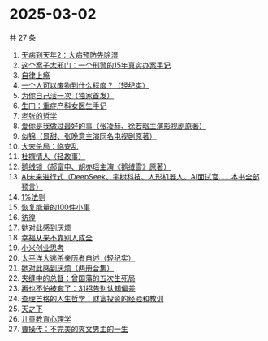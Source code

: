 # 2025-03-02

共 27 条

<!-- BEGIN WEREAD -->
<!-- 最后更新时间 2025-03-02 05:13:14 +0800 -->
1. [无病到天年2：大病预防先除湿](https://weread.qq.com/web/bookDetail/62e32770718c77e162e7636)
1. [这个案子太邪门：一个刑警的15年真实办案手记](https://weread.qq.com/web/bookDetail/4eb32330813ab9b03g017261)
1. [自律上瘾](https://weread.qq.com/web/bookDetail/9e632410813ab9a63g0113ee)
1. [一个人可以废物到什么程度？（轻纪实）](https://weread.qq.com/web/bookDetail/783324e0813ab9b06g018543)
1. [为你自己活一次（独家首发）](https://weread.qq.com/web/bookDetail/97832fc071681e0d9784408)
1. [生门：重症产科女医生手记](https://weread.qq.com/web/bookDetail/2c332cb0813ab9acbg016954)
1. [老张的哲学](https://weread.qq.com/web/bookDetail/c8032250727ab1b0c80934c)
1. [爱你是我做过最好的事（张凌赫、徐若晗主演影视剧原著）](https://weread.qq.com/web/bookDetail/bc8321105e217abc8d72cf1)
1. [似锦（景甜、张晚意主演同名电视剧原著）](https://weread.qq.com/web/bookDetail/b95325807140610eb95ec01)
1. [大宋杀局：临安乱](https://weread.qq.com/web/bookDetail/d0d32710813ab9ae1g015c48)
1. [杜撰情人（轻故事）](https://weread.qq.com/web/bookDetail/460325a0813ab9b26g01255d)
1. [鹅绒锁（郝富申、胡亦瑶主演《鹅绒雪》原著）](https://weread.qq.com/web/bookDetail/a7032a90729c8587a70b1d5)
1. [AI未来进行式（DeepSeek、宇树科技、人形机器人、AI面试官……本书全部预言）](https://weread.qq.com/web/bookDetail/0bc32b20813ab6d9fg0114c1)
1. [1%法则](https://weread.qq.com/web/bookDetail/ccf329d0813ab9af4g010797)
1. [恢复能量的100件小事](https://weread.qq.com/web/bookDetail/5c0321c0813ab9a2bg016257)
1. [彷徨](https://weread.qq.com/web/bookDetail/cae324a072935c3ccaee908)
1. [她对此感到厌烦](https://weread.qq.com/web/bookDetail/8f632e60813ab7dcbg015740)
1. [幸福从来不靠别人成全](https://weread.qq.com/web/bookDetail/e2732630813ab9aadg011b17)
1. [小米创业思考](https://weread.qq.com/web/bookDetail/43832a10813ab703dg011c78)
1. [太平洋大逃杀亲历者自述（轻纪实）](https://weread.qq.com/web/bookDetail/ddf32850813ab9b05g019502)
1. [她对此感到厌烦（两册合集）](https://weread.qq.com/web/bookDetail/e8732330813ab8a71g0131d1)
1. [夹缝中的总督：曾国藩的五次生死局](https://weread.qq.com/web/bookDetail/3a132180813ab9affg019ed0)
1. [再也不怕被套了：31招告别认知偏差](https://weread.qq.com/web/bookDetail/2ef32d80813ab998ag010616)
1. [查理芒格的人生哲学：财富投资的经验和教训](https://weread.qq.com/web/bookDetail/6f7326c0813ab9acbg015659)
1. [天之下](https://weread.qq.com/web/bookDetail/4de326a0721770aa4de95f4)
1. [儿童教育心理学](https://weread.qq.com/web/bookDetail/20532900813ab99fdg010a78)
1. [曹操传：不完美的爽文男主的一生](https://weread.qq.com/web/bookDetail/46132fa0813ab9aadg01418f)
<!-- END WEREAD -->